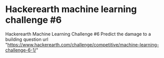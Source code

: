 # Hackerearth machine learning challenge #6
Hackerearth Machine Learning Challenge #6
Predict the damage to a building
question url "https://www.hackerearth.com/challenge/competitive/machine-learning-challenge-6-1/"
